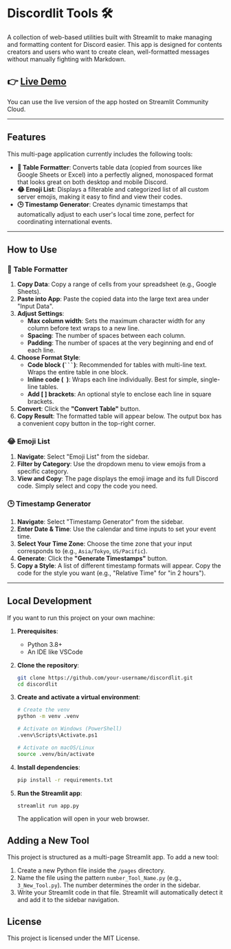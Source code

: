 # Discordlit Tools 🛠️

A collection of web-based utilities built with Streamlit to make managing and formatting content for Discord easier. This app is designed for contents creators and users who want to create clean, well-formatted messages without manually fighting with Markdown.

## 👉 [Live Demo](https://discordlit.streamlit.app/)

You can use the live version of the app hosted on Streamlit Community Cloud.

---

## Features

This multi-page application currently includes the following tools:

*   **📝 Table Formatter**: Converts table data (copied from sources like Google Sheets or Excel) into a perfectly aligned, monospaced format that looks great on both desktop and mobile Discord.
*   **😂 Emoji List**: Displays a filterable and categorized list of all custom server emojis, making it easy to find and view their codes.
*   **🕒 Timestamp Generator**: Creates dynamic timestamps that automatically adjust to each user's local time zone, perfect for coordinating international events.

---

## How to Use

### 📝 Table Formatter

1.  **Copy Data**: Copy a range of cells from your spreadsheet (e.g., Google Sheets).
2.  **Paste into App**: Paste the copied data into the large text area under "Input Data".
3.  **Adjust Settings**:
    *   **Max column width**: Sets the maximum character width for any column before text wraps to a new line.
    *   **Spacing**: The number of spaces between each column.
    *   **Padding**: The number of spaces at the very beginning and end of each line.
4.  **Choose Format Style**:
    *   **Code block (` ``` `)**: Recommended for tables with multi-line text. Wraps the entire table in one block.
    *   **Inline code (` `)**: Wraps each line individually. Best for simple, single-line tables.
    *   **Add [ ] brackets**: An optional style to enclose each line in square brackets.
5.  **Convert**: Click the **"Convert Table"** button.
6.  **Copy Result**: The formatted table will appear below. The output box has a convenient copy button in the top-right corner.

### 😂 Emoji List

1.  **Navigate**: Select "Emoji List" from the sidebar.
2.  **Filter by Category**: Use the dropdown menu to view emojis from a specific category.
3.  **View and Copy**: The page displays the emoji image and its full Discord code. Simply select and copy the code you need.

### 🕒 Timestamp Generator
1.  **Navigate**: Select "Timestamp Generator" from the sidebar.
2.  **Enter Date & Time**: Use the calendar and time inputs to set your event time.
3.  **Select Your Time Zone**: Choose the time zone that your input corresponds to (e.g., `Asia/Tokyo`, `US/Pacific`).
4.  **Generate**: Click the **"Generate Timestamps"** button.
5.  **Copy a Style**: A list of different timestamp formats will appear. Copy the code for the style you want (e.g., "Relative Time" for "in 2 hours").

---

## Local Development

If you want to run this project on your own machine:

1.  **Prerequisites**:
    *   Python 3.8+
    *   An IDE like VSCode

2.  **Clone the repository**:
    ```bash
    git clone https://github.com/your-username/discordlit.git
    cd discordlit
    ```

3.  **Create and activate a virtual environment**:
    ```bash
    # Create the venv
    python -m venv .venv

    # Activate on Windows (PowerShell)
    .venv\Scripts\Activate.ps1

    # Activate on macOS/Linux
    source .venv/bin/activate
    ```

4.  **Install dependencies**:
    ```bash
    pip install -r requirements.txt
    ```

5.  **Run the Streamlit app**:
    ```bash
    streamlit run app.py
    ```
    The application will open in your web browser.

## Adding a New Tool

This project is structured as a multi-page Streamlit app. To add a new tool:

1.  Create a new Python file inside the `/pages` directory.
2.  Name the file using the pattern `number_Tool_Name.py` (e.g., `3_New_Tool.py`). The number determines the order in the sidebar.
3.  Write your Streamlit code in that file. Streamlit will automatically detect it and add it to the sidebar navigation.

## License

This project is licensed under the MIT License.